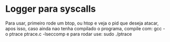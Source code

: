 # Logger para syscalls
Para usar, primeiro rode um btop, ou htop e veja o pid que deseja atacar, apos isso, caso ainda nao tenha compilado o programa, 
compile com: gcc -o ptrace ptrace.c -lseccomp 
e para rodar use:
sudo ./ptrace <pid>
